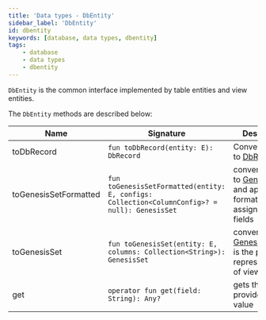 ```yaml
---
title: 'Data types - DbEntity'
sidebar_label: 'DbEntity'
id: dbentity
keywords: [database, data types, dbentity]
tags:
    - database
    - data types
    - dbentity
---
```


 

`DbEntity` is the common interface implemented by table entities and view entities.

The `DbEntity` methods are described below:

|  Name  | Signature | Description |
|---------------|-------------|-------------|
| toDbRecord | `fun toDbRecord(entity: E): DbRecord` | Converts entity to [DbRecord](../../../database/data-types/dbrecord/) |
| toGenesisSetFormatted | `fun toGenesisSetFormatted(entity: E, configs: Collection<ColumnConfig>? = null): GenesisSet` | converts a view to [GenesisSet](../../../server/network-messages/genesisSet/) and applies any formatter/aliases assigned to the fields |
| toGenesisSet | `fun toGenesisSet(entity: E, columns: Collection<String>): GenesisSet` | converts view to [GenesisSet](../../../server/network-messages/genesisSet/). This is the plain representation of view fields |
| get | `operator fun get(field: String): Any?` | gets the provided field value |
